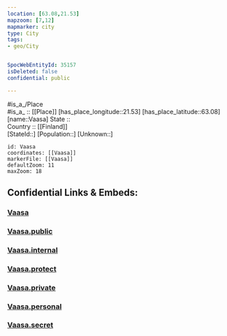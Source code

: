 ```yaml
---
location: [63.08,21.53] 
mapzoom: [7,12] 
mapmarker: city 
type: City
tags:
- geo/City


SpocWebEntityId: 35157
isDeleted: false
confidential: public

---
```

#is_a_/Place  
#is_a_ :: [[Place]] 
[has_place_longitude::21.53] 
[has_place_latitude::63.08] 
[name::Vaasa] 
State ::  
Country :: [[Finland]]  
[StateId::] 
[Population::] 
[Unknown::] 


```leaflet
id: Vaasa
coordinates: [[Vaasa]] 
markerFile: [[Vaasa]] 
defaultZoom: 11 
maxZoom: 18
```


## Confidential Links & Embeds: 

### [Vaasa](/_Standards/Earth/Continent/Europe/Europe~North/Finland/City/Vaasa.md) 

### [Vaasa.public](/_public/Earth/Continent/Europe/Europe~North/Finland/City/Vaasa.public.md) 

### [Vaasa.internal](/_internal/Earth/Continent/Europe/Europe~North/Finland/City/Vaasa.internal.md) 

### [Vaasa.protect](/_protect/Earth/Continent/Europe/Europe~North/Finland/City/Vaasa.protect.md) 

### [Vaasa.private](/_private/Earth/Continent/Europe/Europe~North/Finland/City/Vaasa.private.md) 

### [Vaasa.personal](/_personal/Earth/Continent/Europe/Europe~North/Finland/City/Vaasa.personal.md) 

### [Vaasa.secret](/_secret/Earth/Continent/Europe/Europe~North/Finland/City/Vaasa.secret.md)

